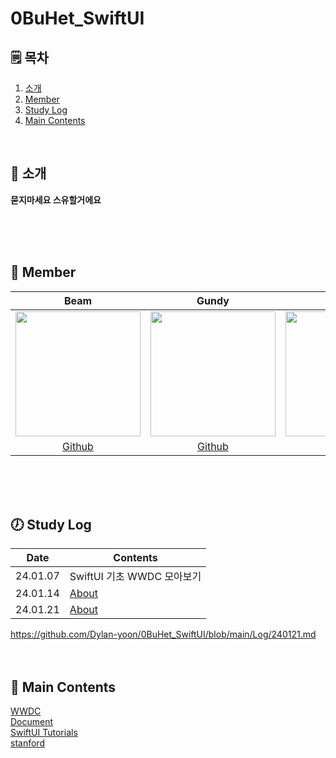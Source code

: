 # 0BuHet_SwiftUI

## 🗒︎ 목차
1. [소개](#-소개)
1. [Member](#-member)
1. [Study Log](#-study-log)
1. [Main Contents](#-main-contents)

<br>

## 👋 소개

**묻지마세요 스유할거에요**

<br>
<br>
<br>

## 🧑 Member 

|Beam|Gundy|Hamo|Zion|
|:---:|:---:|:---:|:---:|
|<img src="https://avatars.githubusercontent.com/u/77507952?v=4" width=200 height=200>|<img src = "https://avatars.githubusercontent.com/u/106914201?v=4" width=200 height=200>|<img src="https://avatars.githubusercontent.com/u/85005933?v=4" width=200 height=200>|<img src="https://avatars.githubusercontent.com/u/24710439?v=4" width=200 height=200>|
| [Github](https://github.com/Dylan-yoon) | [Github](https://github.com/Gundy93) | [Github](https://github.com/lxodud) | [Github](https://github.com/LeeZion94) |

<br>
<br>
<br>

## 🕖 Study Log

|Date|Contents|
|--|--| 
|24.01.07| SwiftUI 기초 WWDC 모아보기 |
|24.01.14| [About](https://github.com/Dylan-yoon/0BuHet_SwiftUI/blob/main/Log/240114.md) |
|24.01.21| [About](https://github.com/Dylan-yoon/0BuHet_SwiftUI/blob/main/Log/240121.md) |

https://github.com/Dylan-yoon/0BuHet_SwiftUI/blob/main/Log/240121.md
<br>
<br>
<br>

## 📖 Main Contents

[WWDC](https://developer.apple.com/videos/developer-tools/)<br>
[Document](https://developer.apple.com/documentation/swiftui/)<br>
[SwiftUI Tutorials](https://developer.apple.com/tutorials/swiftui)<br>
[stanford](https://cs193p.sites.stanford.edu/2023)<br>
